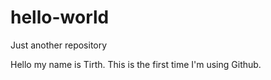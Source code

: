 # hello-world
Just another repository

Hello my name is Tirth. 
This is the first time I'm using Github.
